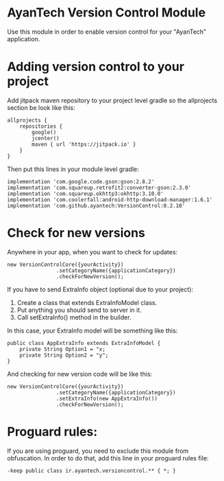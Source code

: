# AyanTech Version Control Module

Use this module in order to enable version control for your "AyanTech" application.
# Adding version control to your project

Add jitpack maven repository to your project level gradle so the allprojects section be look like this:
```
allprojects {
    repositories {
        google()
        jcenter()
        maven { url 'https://jitpack.io' }
    }
}
```
Then put this lines in your module level gradle:
```
implementation 'com.google.code.gson:gson:2.8.2'
implementation 'com.squareup.retrofit2:converter-gson:2.3.0'
implementation 'com.squareup.okhttp3:okhttp:3.10.0'
implementation 'com.coolerfall:android-http-download-manager:1.6.1'
implementation 'com.github.ayantech:VersionControl:0.2.10'
```

# Check for new versions

Anywhere in your app, when you want to check for updates:
```
new VersionControlCore({yourActivity})
                .setCategoryName({applicationCategory})
                .checkForNewVersion();
```

If you have to send ExtraInfo object (optional due to your project):
1. Create a class that extends ExtraInfoModel class.
2. Put anything you should send to server in it.
3. Call setExtraInfo() method in the builder.

In this case, your ExtraInfo model will be something like this:
```
public class AppExtraInfo extends ExtraInfoModel {
    private String Option1 = "x;
    private String Option2 = "y";
}
```

And checking for new version code will be like this:
```
new VersionControlCore({yourActivity})
                .setCategoryName({applicationCategory})
                .setExtraInfo(new AppExtraInfo())
                .checkForNewVersion();
```

# Proguard rules:
If you are using proguard, you need to exclude this module from obfuscation. In order to do that, add this line in your proguard rules file:

```
-keep public class ir.ayantech.versioncontrol.** { *; }
```
